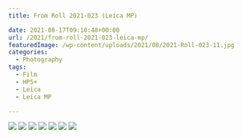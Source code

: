 ```yaml
---
title: From Roll 2021-023 (Leica MP)

date: 2021-08-17T09:10:48+00:00
url: /2021/from-roll-2021-023-leica-mp/
featuredImage: /wp-content/uploads/2021/08/2021-Roll-023-11.jpg
categories:
  - Photography
tags:
  - Film
  - HP5+
  - Leica
  - Leica MP

---
```


<img src="/img/2021/09/2021-Roll-023-01.jpg" />
<img src="/img/2021/09/2021-Roll-023-08.jpg" loading="lazy" />
<img src="/img/2021/09/2021-Roll-023-17.jpg" loading="lazy" />
<img src="/img/2021/09/2021-Roll-023-20.jpg" loading="lazy" />
<img src="/img/2021/09/2021-Roll-023-27.jpg" loading="lazy" />
<img src="/img/2021/09/2021-Roll-023-29.jpg" loading="lazy" />
<img src="/img/2021/09/2021-Roll-023-30.jpg" loading="lazy" />
